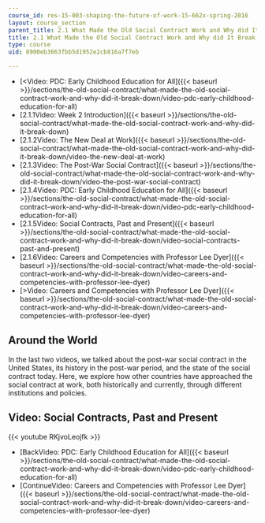 ```yaml
---
course_id: res-15-003-shaping-the-future-of-work-15-662x-spring-2016
layout: course_section
parent_title: 2.1 What Made the Old Social Contract Work and Why did It Break Down?
title: 2.1 What Made the Old Social Contract Work and Why did It Break Down?
type: course
uid: 8900eb3663fbb5d1952e2cb816a7f7eb

---
```


*   [<Video: PDC: Early Childhood Education for All]({{< baseurl >}}/sections/the-old-social-contract/what-made-the-old-social-contract-work-and-why-did-it-break-down/video-pdc-early-childhood-education-for-all)
*   [2.1.1Video: Week 2 Introduction]({{< baseurl >}}/sections/the-old-social-contract/what-made-the-old-social-contract-work-and-why-did-it-break-down)
*   [2.1.2Video: The New Deal at Work]({{< baseurl >}}/sections/the-old-social-contract/what-made-the-old-social-contract-work-and-why-did-it-break-down/video-the-new-deal-at-work)
*   [2.1.3Video: The Post-War Social Contract]({{< baseurl >}}/sections/the-old-social-contract/what-made-the-old-social-contract-work-and-why-did-it-break-down/video-the-post-war-social-contract)
*   [2.1.4Video: PDC: Early Childhood Education for All]({{< baseurl >}}/sections/the-old-social-contract/what-made-the-old-social-contract-work-and-why-did-it-break-down/video-pdc-early-childhood-education-for-all)
*   [2.1.5Video: Social Contracts, Past and Present]({{< baseurl >}}/sections/the-old-social-contract/what-made-the-old-social-contract-work-and-why-did-it-break-down/video-social-contracts-past-and-present)
*   [2.1.6Video: Careers and Competencies with Professor Lee Dyer]({{< baseurl >}}/sections/the-old-social-contract/what-made-the-old-social-contract-work-and-why-did-it-break-down/video-careers-and-competencies-with-professor-lee-dyer)
*   [\>Video: Careers and Competencies with Professor Lee Dyer]({{< baseurl >}}/sections/the-old-social-contract/what-made-the-old-social-contract-work-and-why-did-it-break-down/video-careers-and-competencies-with-professor-lee-dyer)

Around the World
----------------

In the last two videos, we talked about the post-war social contract in the United States, its history in the post-war period, and the state of the social contract today. Here, we explore how other countries have approached the social contract at work, both historically and currently, through different institutions and policies. 

Video: Social Contracts, Past and Present
-----------------------------------------

{{< youtube RKjvoLeojfk >}}

*   [BackVideo: PDC: Early Childhood Education for All]({{< baseurl >}}/sections/the-old-social-contract/what-made-the-old-social-contract-work-and-why-did-it-break-down/video-pdc-early-childhood-education-for-all)
*   [ContinueVideo: Careers and Competencies with Professor Lee Dyer]({{< baseurl >}}/sections/the-old-social-contract/what-made-the-old-social-contract-work-and-why-did-it-break-down/video-careers-and-competencies-with-professor-lee-dyer)